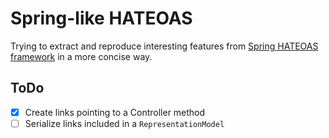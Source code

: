 # Spring-like HATEOAS

Trying to extract and reproduce interesting features
from [Spring HATEOAS framework](https://github.com/spring-projects/spring-hateoas) in a more concise way.

## ToDo

- [x] Create links pointing to a Controller method
- [ ] Serialize links included in a `RepresentationModel`
